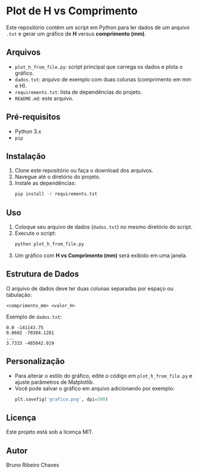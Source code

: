 # Plot de H vs Comprimento

Este repositório contém um script em Python para ler dados de um arquivo `.txt` e gerar um gráfico de **H** versus **comprimento (mm)**.

## Arquivos

- `plot_h_from_file.py`: script principal que carrega os dados e plota o gráfico.
- `dados.txt`: arquivo de exemplo com duas colunas (comprimento em mm e H).
- `requirements.txt`: lista de dependências do projeto.
- `README.md`: este arquivo.

## Pré-requisitos

- Python 3.x
- `pip`

## Instalação

1. Clone este repositório ou faça o download dos arquivos.
2. Navegue até o diretório do projeto.
3. Instale as dependências:
   ```bash
   pip install -r requirements.txt
   ```

## Uso

1. Coloque seu arquivo de dados (`dados.txt`) no mesmo diretório do script.
2. Execute o script:
   ```bash
   python plot_h_from_file.py
   ```
3. Um gráfico com **H vs Comprimento (mm)** será exibido em uma janela.

## Estrutura de Dados

O arquivo de dados deve ter duas colunas separadas por espaço ou tabulação:

```
<comprimento_mm> <valor_H>
```

Exemplo de `dados.txt`:
```
0.0 -141143.75
0.0602 -70384.1281
...
3.7333 -485842.019
```

## Personalização

- Para alterar o estilo do gráfico, edite o código em `plot_h_from_file.py` e ajuste parâmetros de Matplotlib.
- Você pode salvar o gráfico em arquivo adicionando por exemplo:
  ```python
  plt.savefig('grafico.png', dpi=300)
  ```

## Licença

Este projeto está sob a licença MIT. 

## Autor

Bruno Ribeiro Chaves
